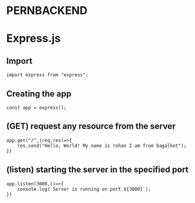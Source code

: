 # PERNBACKEND

# Express.js  
## Import     
    import express from "express";  
## Creating the app     
    const app = express();  
## (GET) request any resource from the server     
    app.get("/",(req,res)=>{         
        res.send("Hello, World! My name is rohan I am from bagalkot");     
    })  
## (listen) starting the server in the specified port     
    app.listen(3000,()=>{         
        console.log(`Server is running on port ${3000}`);     
    })
